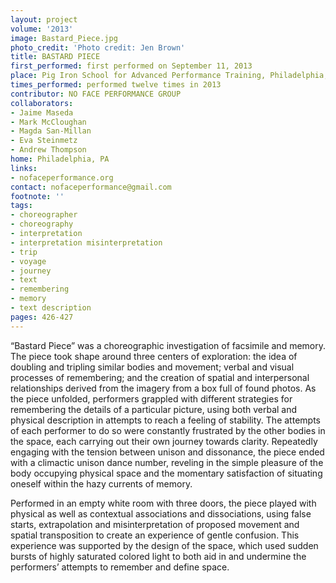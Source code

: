 ```yaml
---
layout: project
volume: '2013'
image: Bastard_Piece.jpg
photo_credit: 'Photo credit: Jen Brown'
title: BASTARD PIECE
first_performed: first performed on September 11, 2013
place: Pig Iron School for Advanced Performance Training, Philadelphia, PA
times_performed: performed twelve times in 2013
contributor: NO FACE PERFORMANCE GROUP
collaborators:
- Jaime Maseda
- Mark McCloughan
- Magda San-Millan
- Eva Steinmetz
- Andrew Thompson
home: Philadelphia, PA
links:
- nofaceperformance.org
contact: nofaceperformance@gmail.com
footnote: ''
tags:
- choreographer
- choreography
- interpretation
- interpretation misinterpretation
- trip
- voyage
- journey
- text
- remembering
- memory
- text description
pages: 426-427
---
```


“Bastard Piece” was a choreographic investigation of facsimile and memory. The piece took shape around three centers of exploration: the idea of doubling and tripling similar bodies and movement; verbal and visual processes of remembering; and the creation of spatial and interpersonal relationships derived from the imagery from a box full of found photos. As the piece unfolded, performers grappled with different strategies for remembering the details of a particular picture, using both verbal and physical description in attempts to reach a feeling of stability. The attempts of each performer to do so were constantly frustrated by the other bodies in the space, each carrying out their own journey towards clarity. Repeatedly engaging with the tension between unison and dissonance, the piece ended with a climactic unison dance number, reveling in the simple pleasure of the body occupying physical space and the momentary satisfaction of situating oneself within the hazy currents of memory.

Performed in an empty white room with three doors, the piece played with physical as well as contextual associations and dissociations, using false starts, extrapolation and misinterpretation of proposed movement and spatial transposition to create an experience of gentle confusion. This experience was supported by the design of the space, which used sudden bursts of highly saturated colored light to both aid in and undermine the performers’ attempts to remember and define space.
